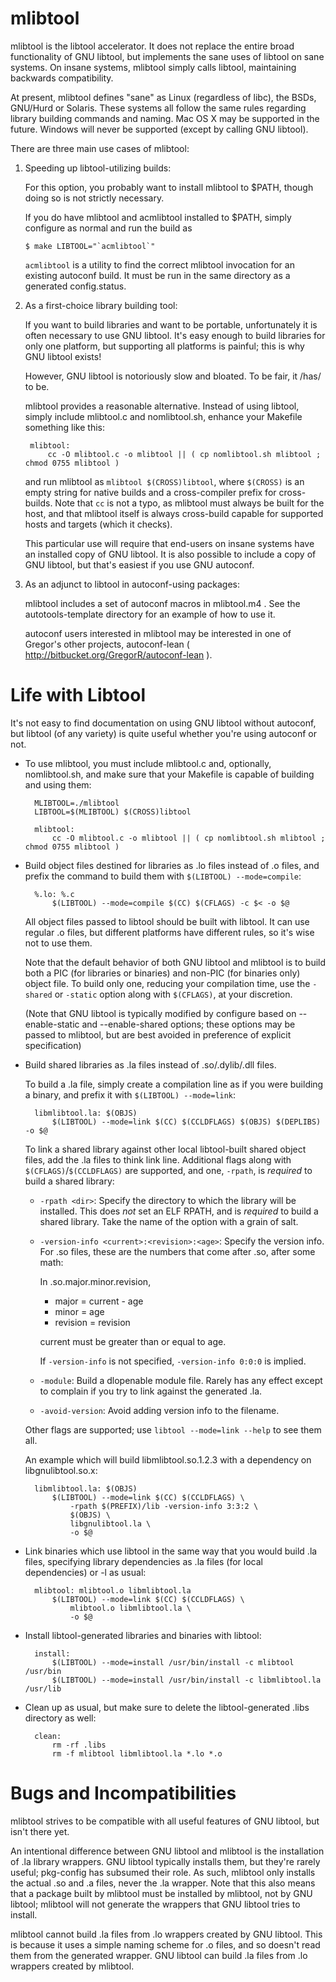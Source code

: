 mlibtool
========

mlibtool is the libtool accelerator. It does not replace the entire broad
functionality of GNU libtool, but implements the sane uses of libtool on sane
systems. On insane systems, mlibtool simply calls libtool, maintaining
backwards compatibility.

At present, mlibtool defines "sane" as Linux (regardless of libc), the BSDs,
GNU/Hurd or Solaris. These systems all follow the same rules regarding library
building commands and naming. Mac OS X may be supported in the future. Windows
will never be supported (except by calling GNU libtool).

There are three main use cases of mlibtool:

1. Speeding up libtool-utilizing builds:

   For this option, you probably want to install mlibtool to $PATH, though
   doing so is not strictly necessary.

   If you do have mlibtool and acmlibtool installed to $PATH, simply configure
   as normal and run the build as

       $ make LIBTOOL="`acmlibtool`"

   `acmlibtool` is a utility to find the correct mlibtool invocation for an
   existing autoconf build. It must be run in the same directory as a generated
   config.status.


2. As a first-choice library building tool:

   If you want to build libraries and want to be portable, unfortunately it is
   often necessary to use GNU libtool. It's easy enough to build libraries for
   only one platform, but supporting all platforms is painful; this is why GNU
   libtool exists!

   However, GNU libtool is notoriously slow and bloated. To be fair, it /has/
   to be.

   mlibtool provides a reasonable alternative. Instead of using libtool, simply
   include mlibtool.c and nomlibtool.sh, enhance your Makefile something
   like this:

        mlibtool:
        	cc -O mlibtool.c -o mlibtool || ( cp nomlibtool.sh mlibtool ; chmod 0755 mlibtool )

   and run mlibtool as `mlibtool $(CROSS)libtool`, where `$(CROSS)` is an empty
   string for native builds and a cross-compiler prefix for cross-builds. Note
   that `cc` is not a typo, as mlibtool must always be built for the host, and
   that mlibtool itself is always cross-build capable for supported hosts and
   targets (which it checks).

   This particular use will require that end-users on insane systems have an
   installed copy of GNU libtool. It is also possible to include a copy of GNU
   libtool, but that's easiest if you use GNU autoconf.


3. As an adjunct to libtool in autoconf-using packages:

   mlibtool includes a set of autoconf macros in mlibtool.m4 . See the
   autotools-template directory for an example of how to use it.

   autoconf users interested in mlibtool may be interested in one of Gregor's
   other projects, autoconf-lean
   ( http://bitbucket.org/GregorR/autoconf-lean ).


Life with Libtool
=================

It's not easy to find documentation on using GNU libtool without autoconf, but
libtool (of any variety) is quite useful whether you're using autoconf or not.


* To use mlibtool, you must include mlibtool.c and, optionally, nomlibtool.sh,
  and make sure that your Makefile is capable of building and using them:

        MLIBTOOL=./mlibtool
        LIBTOOL=$(MLIBTOOL) $(CROSS)libtool

        mlibtool:
        	cc -O mlibtool.c -o mlibtool || ( cp nomlibtool.sh mlibtool ; chmod 0755 mlibtool )


* Build object files destined for libraries as .lo files instead of .o files,
  and prefix the command to build them with `$(LIBTOOL) --mode=compile`:

        %.lo: %.c
        	$(LIBTOOL) --mode=compile $(CC) $(CFLAGS) -c $< -o $@

  All object files passed to libtool should be built with libtool. It can use
  regular .o files, but different platforms have different rules, so it's wise
  not to use them.

  Note that the default behavior of both GNU libtool and mlibtool is to build
  both a PIC (for libraries or binaries) and non-PIC (for binaries only) object
  file. To build only one, reducing your compilation time, use the `-shared` or
  `-static` option along with `$(CFLAGS)`, at your discretion.

  (Note that GNU libtool is typically modified by configure based on
  --enable-static and --enable-shared options; these options may be passed to
  mlibtool, but are best avoided in preference of explicit specification)


* Build shared libraries as .la files instead of .so/.dylib/.dll files.

  To build a .la file, simply create a compilation line as if you were building
  a binary, and prefix it with `$(LIBTOOL) --mode=link`:

        libmlibtool.la: $(OBJS)
        	$(LIBTOOL) --mode=link $(CC) $(CCLDFLAGS) $(OBJS) $(DEPLIBS) -o $@

  To link a shared library against other local libtool-built shared object
  files, add the .la files to think link line. Additional flags along with
  `$(CFLAGS)`/`$(CCLDFLAGS)` are supported, and one, `-rpath`, is *required* to
  build a shared library:

  * `-rpath <dir>`: Specify the directory to which the library will be
    installed. This does *not* set an ELF RPATH, and is *required* to build a
    shared library. Take the name of the option with a grain of salt.

  * `-version-info <current>:<revision>:<age>`: Specify the version info. For
    .so files, these are the numbers that come after .so, after some math:

    In .so.major.minor.revision,
    * major = current - age
    * minor = age
    * revision = revision

    current must be greater than or equal to age.

    If `-version-info` is not specified, `-version-info 0:0:0` is implied.

  * `-module`: Build a dlopenable module file. Rarely has any effect except to
    complain if you try to link against the generated .la.

  * `-avoid-version`: Avoid adding version info to the filename.

  Other flags are supported; use `libtool --mode=link --help` to see them all.

  An example which will build libmlibtool.so.1.2.3 with a dependency on
  libgnulibtool.so.x:

        libmlibtool.la: $(OBJS)
        	$(LIBTOOL) --mode=link $(CC) $(CCLDFLAGS) \
        	    -rpath $(PREFIX)/lib -version-info 3:3:2 \
        	    $(OBJS) \
        	    libgnulibtool.la \
        	    -o $@


* Link binaries which use libtool in the same way that you would build .la
  files, specifying library dependencies as .la files (for local dependencies)
  or -l as usual:

        mlibtool: mlibtool.o libmlibtool.la
        	$(LIBTOOL) --mode=link $(CC) $(CCLDFLAGS) \
        	    mlibtool.o libmlibtool.la \
        	    -o $@


* Install libtool-generated libraries and binaries with libtool:

        install:
        	$(LIBTOOL) --mode=install /usr/bin/install -c mlibtool /usr/bin
        	$(LIBTOOL) --mode=install /usr/bin/install -c libmlibtool.la /usr/lib


* Clean up as usual, but make sure to delete the libtool-generated .libs directory as well:

        clean:
        	rm -rf .libs
        	rm -f mlibtool libmlibtool.la *.lo *.o


Bugs and Incompatibilities
==========================

mlibtool strives to be compatible with all useful features of GNU libtool, but
isn't there yet.

An intentional difference between GNU libtool and mlibtool is the installation
of .la library wrappers. GNU libtool typically installs them, but they're
rarely useful; pkg-config has subsumed their role. As such, mlibtool only
installs the actual .so and .a files, never the .la wrapper. Note that this
also means that a package built by mlibtool must be installed by mlibtool, not
by GNU libtool; mlibtool will not generate the wrappers that GNU libtool tries
to install.

mlibtool cannot build .la files from .lo wrappers created by GNU libtool. This
is because it uses a simple naming scheme for .o files, and so doesn't read
them from the generated wrapper. GNU libtool can build .la files from .lo
wrappers created by mlibtool.
